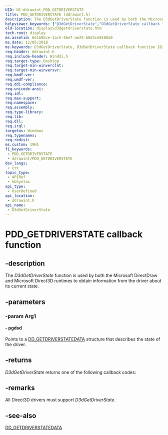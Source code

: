 ```yaml
---
UID: NC:ddrawint.PDD_GETDRIVERSTATE
title: PDD_GETDRIVERSTATE (ddrawint.h)
description: The D3dGetDriverState function is used by both the Microsoft DirectDraw and Microsoft Direct3D runtimes to obtain information from the driver about its current state.
helpviewer_keywords: ["D3dGetDriverState","D3dGetDriverState callback function [Display Devices]","PDD_GETDRIVERSTATE","PDD_GETDRIVERSTATE callback","d3dfncs_e2c93c0f-5d2e-47b2-b8df-b527db9b121e.xml","ddrawint/D3dGetDriverState","display.d3dgetdriverstate"]
old-location: display\d3dgetdriverstate.htm
tech.root: display
ms.assetid: 6e1b0bce-1ac5-46e7-ae25-b0d3ce8580a0
ms.date: 12/05/2018
ms.keywords: D3dGetDriverState, D3dGetDriverState callback function [Display Devices], PDD_GETDRIVERSTATE, PDD_GETDRIVERSTATE callback, d3dfncs_e2c93c0f-5d2e-47b2-b8df-b527db9b121e.xml, ddrawint/D3dGetDriverState, display.d3dgetdriverstate
req.header: ddrawint.h
req.include-header: Winddi.h
req.target-type: Desktop
req.target-min-winverclnt: 
req.target-min-winversvr: 
req.kmdf-ver: 
req.umdf-ver: 
req.ddi-compliance: 
req.unicode-ansi: 
req.idl: 
req.max-support: 
req.namespace: 
req.assembly: 
req.type-library: 
req.lib: 
req.dll: 
req.irql: 
targetos: Windows
req.typenames: 
req.redist: 
ms.custom: 19H1
f1_keywords:
 - PDD_GETDRIVERSTATE
 - ddrawint/PDD_GETDRIVERSTATE
dev_langs:
 - c++
topic_type:
 - APIRef
 - kbSyntax
api_type:
 - UserDefined
api_location:
 - ddrawint.h
api_name:
 - D3dGetDriverState
---
```


# PDD_GETDRIVERSTATE callback function


## -description

The <i>D3dGetDriverState</i> function is used by both the Microsoft DirectDraw and Microsoft Direct3D runtimes to obtain information from the driver about its current state.

## -parameters

### -param Arg1

#### - pgdsd

Points to a <a href="https://docs.microsoft.com/windows/desktop/api/ddrawint/ns-ddrawint-dd_getdriverstatedata">DD_GETDRIVERSTATEDATA</a> structure that describes the state of the driver.

## -returns

<i>D3dGetDriverState</i> returns one of the following callback codes:

## -remarks

All Direct3D drivers must support <i>D3dGetDriverState</i>.

## -see-also

<a href="https://docs.microsoft.com/windows/desktop/api/ddrawint/ns-ddrawint-dd_getdriverstatedata">DD_GETDRIVERSTATEDATA</a>

